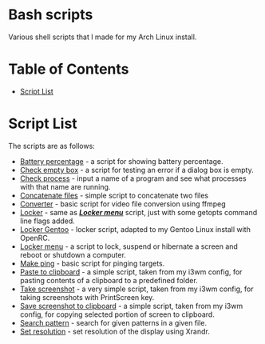 # Bash scripts

Various shell scripts that I made for my Arch Linux install.

Table of Contents
=================
* [Script List](#Script-List)

# Script List

The scripts are as follows:

* [Battery percentage](../Bash/battery_percentage) - a script for showing battery percentage.
* [Check empty box](../Bash/check_empty_box) - a script for testing an error if a dialog box is empty.
* [Check process](../Bash/check_process) - input a name of a program and see what processes with that name are running.
* [Concatenate files](../Bash/concatenate_files) - simple script to concatenate two files
* [Converter](../Bash/converter) - basic script for video file conversion using ffmpeg
* [Locker](../Bash/locker) - same as ***[Locker menu](../Bash/locker_menu)*** script, just with some getopts command line flags added.
* [Locker Gentoo](../Bash/locker_gentoo) - locker script, adapted to my Gentoo Linux install with OpenRC.
* [Locker menu](../Bash/locker_menu) - a script to lock, suspend or hibernate a screen and reboot or shutdown a computer.
* [Make ping](../Bash/make_ping) - basic script for pinging targets.
* [Paste to clipboard](../Bash/paste_clipboard) - a simple script, taken from my i3wm config, for pasting contents of a clipboard to a predefined folder.
* [Take screenshot](../Bash/screenshot) - a very simple script, taken from my i3wm config, for taking screenshots with PrintScreen key.
* [Save screenshot to clipboard](../Bash/screenshot_clipboard) - a simple script, taken from my i3wm config, for copying selected portion of screen to clipboard.
* [Search pattern](../Bash/search_pattern) - search for given patterns in a given file.
* [Set resolution](../Bash/set_resolution) - set resolution of the display using Xrandr.

